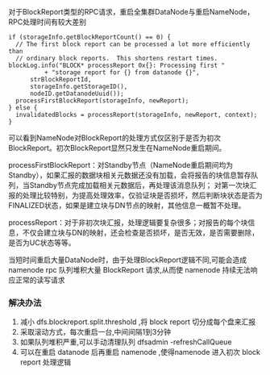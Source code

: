 
对于BlockReport类型的RPC请求，重启全集群DataNode与重启NameNode，RPC处理时间有较大差别

```
if (storageInfo.getBlockReportCount() == 0) {  
  // The first block report can be processed a lot more efficiently than  
  // ordinary block reports.  This shortens restart times.  blockLog.info("BLOCK* processReport 0x{}: Processing first "  
          + "storage report for {} from datanode {}",  
      strBlockReportId,  
      storageInfo.getStorageID(),  
      nodeID.getDatanodeUuid());  
  processFirstBlockReport(storageInfo, newReport);  
} else {  
  invalidatedBlocks = processReport(storageInfo, newReport, context);  
}
```

可以看到NameNode对BlockReport的处理方式仅区别于是否为初次BlockReport。初次BlockReport显然只发生在NameNode重启期间。

processFirstBlockReport：对Standby节点（NameNode重启期间均为Standby），如果汇报的数据块相关元数据还没有加载，会将报告的块信息暂存队列，当Standby节点完成加载相关元数据后，再处理该消息队列； 对第一次块汇报的处理比较特别，为提高处理效率，仅验证块是否损坏，然后判断块状态是否为FINALIZED状态，如果是建立块与DN节点的映射，其他信息一概暂不处理。

processReport：对于非初次块汇报，处理逻辑要复杂很多；对报告的每个块信息，不仅会建立块与DN的映射，还会检查是否损坏，是否无效，是否需要删除，是否为UC状态等等。


当短时间重启大量DataNode时，由于处理BlockReport逻辑不同,可能会造成 namenode rpc 队列堆积大量 BlockReport 请求,从而使 namenode 持续无法响应正常的读写请求


### 解决办法
1.  减小 dfs.blockreport.split.threshold ,将 block report  切分成每个盘来汇报
2. 采取滚动方式，每次重启一台,中间间隔1到3分钟
3. 如果队列堆积严重,可以手动清理队列 dfsadmin -refreshCallQueue
4. 可以在重启 datanode 后再重启 namenode ,使得namenode 进入初次 block report 处理逻辑

